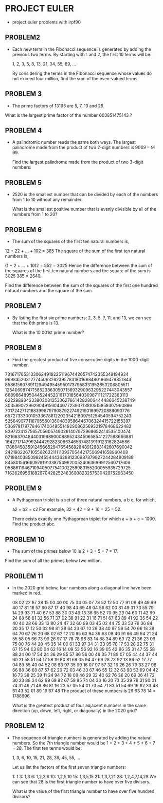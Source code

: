 PROJECT EULER
=============

* project euler problems with irpf90

PROBLEM2
--------

* Each new term in the Fibonacci sequence is generated by adding the previous
  two terms. By starting with 1 and 2, the first 10 terms will be:

  1, 2, 3, 5, 8, 13, 21, 34, 55, 89, ...

  By considering the terms in the Fibonacci sequence whose values do not exceed
  four million, find the sum of the even-valued terms.

PROBLEM 3
----------

* The prime factors of 13195 are 5, 7, 13 and 29.

What is the largest prime factor of the number 600851475143 ?

PROBLEM 4
----------

* A palindromic number reads the same both ways. The largest palindrome made
  from the product of two 2-digit numbers is 9009 = 91  99.

  Find the largest palindrome made from the product of two 3-digit numbers.

PROBLEM 5
----------

* 2520 is the smallest number that can be divided by each of the numbers from
  1 to 10 without any remainder.

  What is the smallest positive number that is evenly divisible by all of the
  numbers from 1 to 20?

PROBLEM 6
----------

* The sum of the squares of the first ten natural numbers is,

12 + 22 + ... + 102 = 385
The square of the sum of the first ten natural numbers is,

(1 + 2 + ... + 10)2 = 552 = 3025
Hence the difference between the sum of the squares of the first ten natural
numbers and the square of the sum is 3025  385 = 2640.

Find the difference between the sum of the squares of the first one hundred
natural numbers and the square of the sum.

PROBLEM 7
----------
* By listing the first six prime numbers: 2, 3, 5, 7, 11, and 13, we can see
  that the 6th prime is 13.

  What is the 10 001st prime number?

PROBLEM 8
----------

* Find the greatest product of five consecutive digits in the 1000-digit number.

 73167176531330624919225119674426574742355349194934
 96983520312774506326239578318016984801869478851843
 85861560789112949495459501737958331952853208805511
 12540698747158523863050715693290963295227443043557
 66896648950445244523161731856403098711121722383113
 62229893423380308135336276614282806444486645238749
 30358907296290491560440772390713810515859307960866
 70172427121883998797908792274921901699720888093776
 65727333001053367881220235421809751254540594752243
 52584907711670556013604839586446706324415722155397
 53697817977846174064955149290862569321978468622482
 83972241375657056057490261407972968652414535100474
 82166370484403199890008895243450658541227588666881
 16427171479924442928230863465674813919123162824586
 17866458359124566529476545682848912883142607690042
 24219022671055626321111109370544217506941658960408
 07198403850962455444362981230987879927244284909188
 84580156166097919133875499200524063689912560717606
 05886116467109405077541002256983155200055935729725
 71636269561882670428252483600823257530420752963450

PROBLEM 9
----------

* A Pythagorean triplet is a set of three natural numbers, a  b  c, for which,

  a2 + b2 = c2
  For example, 32 + 42 = 9 + 16 = 25 = 52.

  There exists exactly one Pythagorean triplet for which a + b + c = 1000.
  Find the product abc.

PROBLEM 10
----------

* The sum of the primes below 10 is 2 + 3 + 5 + 7 = 17.

Find the sum of all the primes below two million.

PROBLEM 11
----------

* In the 2020 grid below, four numbers along a diagonal line have been marked in red.

  08 02 22 97 38 15 00 40 00 75 04 05 07 78 52 12 50 77 91 08
  49 49 99 40 17 81 18 57 60 87 17 40 98 43 69 48 04 56 62 00
  81 49 31 73 55 79 14 29 93 71 40 67 53 88 30 03 49 13 36 65
  52 70 95 23 04 60 11 42 69 24 68 56 01 32 56 71 37 02 36 91
  22 31 16 71 51 67 63 89 41 92 36 54 22 40 40 28 66 33 13 80
  24 47 32 60 99 03 45 02 44 75 33 53 78 36 84 20 35 17 12 50
  32 98 81 28 64 23 67 10 26 38 40 67 59 54 70 66 18 38 64 70
  67 26 20 68 02 62 12 20 95 63 94 39 63 08 40 91 66 49 94 21
  24 55 58 05 66 73 99 26 97 17 78 78 96 83 14 88 34 89 63 72
  21 36 23 09 75 00 76 44 20 45 35 14 00 61 33 97 34 31 33 95
  78 17 53 28 22 75 31 67 15 94 03 80 04 62 16 14 09 53 56 92
  16 39 05 42 96 35 31 47 55 58 88 24 00 17 54 24 36 29 85 57
  86 56 00 48 35 71 89 07 05 44 44 37 44 60 21 58 51 54 17 58
  19 80 81 68 05 94 47 69 28 73 92 13 86 52 17 77 04 89 55 40
  04 52 08 83 97 35 99 16 07 97 57 32 16 26 26 79 33 27 98 66
  88 36 68 87 57 62 20 72 03 46 33 67 46 55 12 32 63 93 53 69
  04 42 16 73 38 25 39 11 24 94 72 18 08 46 29 32 40 62 76 36
  20 69 36 41 72 30 23 88 34 62 99 69 82 67 59 85 74 04 36 16
  20 73 35 29 78 31 90 01 74 31 49 71 48 86 81 16 23 57 05 54
  01 70 54 71 83 51 54 69 16 92 33 48 61 43 52 01 89 19 67 48
  The product of these numbers is 26  63  78  14 = 1788696.

  What is the greatest product of four adjacent numbers in the same direction (up, down, left, right, or diagonally) in the 2020 grid?

PROBLEM 12
----------

* The sequence of triangle numbers is generated by adding the natural numbers. So the 7th triangle number would be 1 + 2 + 3 + 4 + 5 + 6 + 7 = 28. The first ten terms would be:

  1, 3, 6, 10, 15, 21, 28, 36, 45, 55, ...

  Let us list the factors of the first seven triangle numbers:

   1: 1
    3: 1,3
     6: 1,2,3,6
     10: 1,2,5,10
     15: 1,3,5,15
     21: 1,3,7,21
     28: 1,2,4,7,14,28
     We can see that 28 is the first triangle number to have over five divisors.

     What is the value of the first triangle number to have over five hundred divisors?

